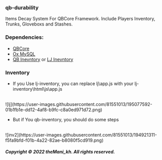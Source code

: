 ### qb-durability
Items Decay System For QBCore Framework. Include Players Inventory, Trunks, Gloveboxs and Stashes.

### Dependencies:
* [QBCore](https://github.com/qbcore-framework/qb-core)
* [Ox MySQL](https://github.com/overextended/oxmysql)
* [QB Inevntory](https://github.com/qbcore-framework/qb-inventory) or [LJ Inevntory](https://github.com/loljoshie/lj-inventory)

### Inventory
* If you Use lj-inventory, you can replace lj\app.js with your lj-inventory\html\js\app.js
<br>
![lj](https://user-images.githubusercontent.com/81551013/195077592-01b1fb1e-dd12-4af8-b9fc-c8a0ed971d72.png)

* But if You qb-inventory, you should do some steps
<br>
![inv2](https://user-images.githubusercontent.com/81551013/194921311-f5fa9bfd-f01b-4a22-82ae-b8080f5cd919.png)

<br>

##### Copyright © 2022 theMani_kh. All rights reserved.
